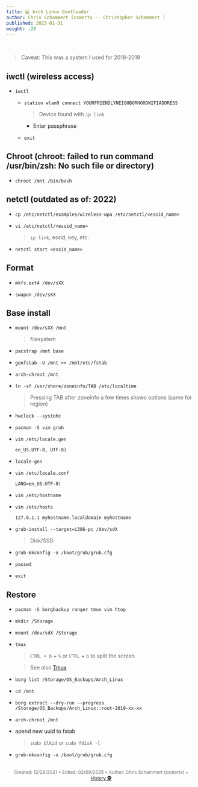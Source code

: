 ```yaml
---
title: 💻 Arch Linux Bootloader
author: Chris Schammert (csmertx -- Christopher Schammert )
published: 2023-01-31
weight: -20
---
```


<!-- The content of this website was written by Christopher Schammert aka Chris Schammert -->

<br />

> Caveat: This was a system I used for 2018-2019

## iwctl (wireless access)

- ```iwctl```

  - ```station wlan0 connect YOURFRIENDLYNEIGHBORHOODWIFIADDRESS```

    > Device found with ```ip link```

    - Enter passphrase

  - ```exit```

## Chroot (chroot: failed to run command /usr/bin/zsh: No such file or directory)

- ```chroot /mnt /bin/bash```

## netctl (outdated as of: 2022)

- ```cp /etc/netctl/examples/wireless-wpa /etc/netctl/<essid_name>```

- ```vi /etc/netctl/<essid_name>```
  
  > ```ip link```, essid, key, etc.

- ```netctl start <essid_name>```

## Format

- ```mkfs.ext4 /dev/sXX```

- ```swapon /dev/sXX```

## Base install

- ```mount /dev/sXX /mnt```

  > filesystem

- ```pacstrap /mnt base```

- ```genfstab -U /mnt >> /mnt/etc/fstab```

- ```arch-chroot /mnt```

- ```ln -sf /usr/share/zoneinfo/TAB /etc/localtime```

  > Pressing TAB after zoneinfo a few times shows options (same for region)

- ```hwclock --systohc```

- ```pacman -S vim grub```

- ```vim /etc/locale.gen```
  
    ```
    en_US.UTF-8, UTF-8)
    ```

- ```locale-gen```

- ```vim /etc/locale.conf```
  
    ```
    LANG=en_US.UTF-8)
    ```

- ```vim /etc/hostname```

- ```vim /etc/hosts```

    ```
    127.0.1.1 myhostname.localdomain myhostname
    ```

- ```grub-install --target=i386-pc /dev/sdX```

  > Disk/SSD

- ```grub-mkconfig -o /boot/grub/grub.cfg```

- ```passwd```

- ```exit```

## Restore

- ```pacman -S borgbackup ranger tmux vim htop```

- ```mkdir /Storage```

- ```mount /dev/sdX /Storage```

- ```tmux```
  
  > ```CTRL + b``` + ```%``` or ```CTRL``` + ```b``` to split the screen

  > See also [Tmux](/Linux/Software/tmux)

- ```borg list /Storage/OS_Backups/Arch_Linux```

- ```cd /mnt```

- ```borg extract --dry-run --progress /Storage/OS_Backups/Arch_Linux::root-2019-xx-xx```

- ```arch-chroot /mnt```

- apend new uuid to fstab
  
  > ```sudo blkid``` or ```sudo fdisk -l```

- ```grub-mkconfig -o /boot/grub/grub.cfg```

<br />

<div style="text-align: center; font-size:12px; color:dimgray">
    Created: 12/29/2021 • Edited: 02/09/2025 • Author: Chris Schammert (csmertx) • 
    <a href="https://github.com/csmertx/csmertx.github.io/commits/main/content/Linux/Distros/arch_restore.md" 
       title="Github.com | csmertx \ csmertx.github.io \ commits \ main \ content \ Linux \ Distros \ Arch Linux Bootloader">
       History 🕵️
    </a>
</div>